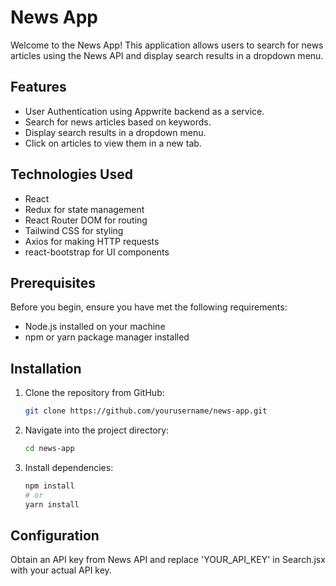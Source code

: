 # News App

Welcome to the News App! This application allows users to search for news articles using the News API and display search results in a dropdown menu.

## Features

- User Authentication using Appwrite backend as a service.
- Search for news articles based on keywords.
- Display search results in a dropdown menu.
- Click on articles to view them in a new tab.

## Technologies Used

- React
- Redux for state management
- React Router DOM for routing
- Tailwind CSS for styling
- Axios for making HTTP requests
- react-bootstrap for UI components

## Prerequisites

Before you begin, ensure you have met the following requirements:

- Node.js installed on your machine
- npm or yarn package manager installed

## Installation

1. Clone the repository from GitHub:

   ```bash
   git clone https://github.com/yourusername/news-app.git

2. Navigate into the project directory:
    ```bash
    cd news-app

3. Install dependencies:
    ```bash
    npm install
    # or
    yarn install

## Configuration

Obtain an API key from News API and replace 'YOUR_API_KEY' in Search.jsx with your actual API key.

